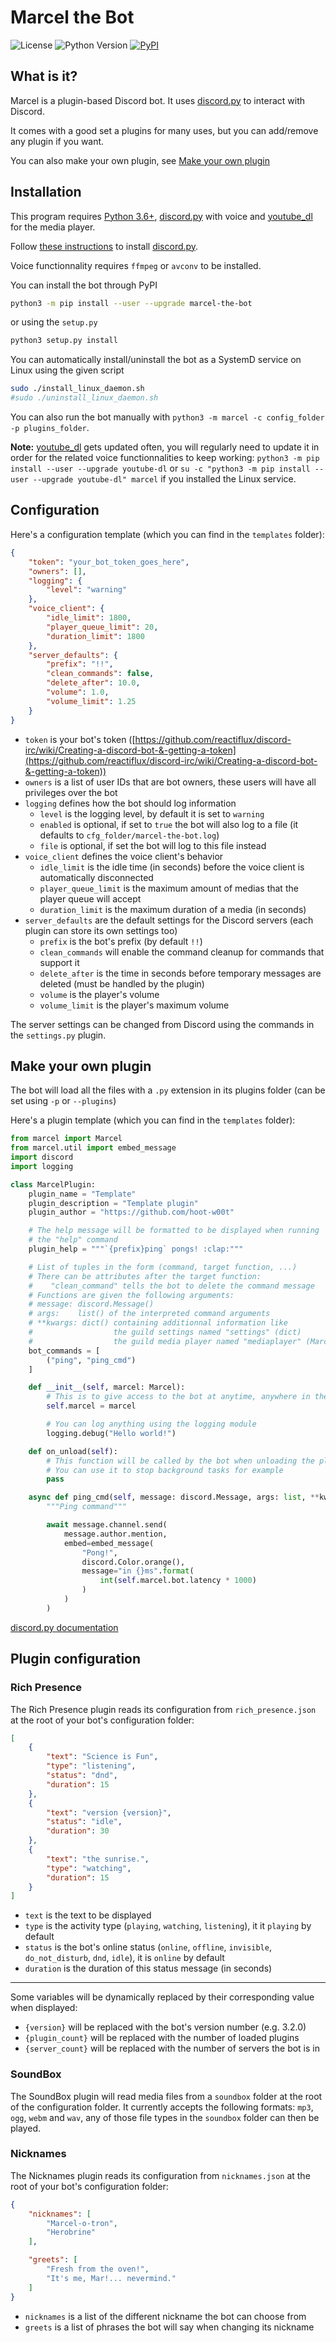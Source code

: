 # Marcel the Bot
![License](https://img.shields.io/github/license/hoot-w00t/marcel-the-bot?style=flat-square) ![Python Version](https://img.shields.io/pypi/pyversions/marcel-the-bot?style=flat-square) [![PyPI](https://img.shields.io/pypi/v/marcel-the-bot?style=flat-square)](https://pypi.org/project/marcel-the-bot/)

## What is it?
Marcel is a  plugin-based Discord bot. It uses [discord.py](https://github.com/Rapptz/discord.py/) to interact with Discord.

It comes with a good set a plugins for many uses, but you can add/remove any plugin if you want.

You can also make your own plugin, see [Make your own plugin](#make-your-own-plugin)

## Installation
This program requires [Python 3.6+](https://docs.python.org/3.3/tutorial/index.html), [discord.py](https://github.com/Rapptz/discord.py/) with voice and [youtube_dl](https://github.com/ytdl-org/youtube-dl/) for the media player.

Follow [these instructions](https://github.com/Rapptz/discord.py/#installing) to install [discord.py](https://github.com/Rapptz/discord.py/).

Voice functionnality requires `ffmpeg` or `avconv` to be installed.

You can install the bot through PyPI
```sh
python3 -m pip install --user --upgrade marcel-the-bot
```
or using the `setup.py`
```sh
python3 setup.py install
```

You can automatically install/uninstall the bot as a SystemD service on Linux using the given script
```sh
sudo ./install_linux_daemon.sh
#sudo ./uninstall_linux_daemon.sh
```
You can also run the bot manually with `python3 -m marcel -c config_folder -p plugins_folder`.

**Note:** [youtube_dl](https://github.com/ytdl-org/youtube-dl/) gets updated often, you will regularly need to update it in order for the related voice functionnalities to keep working: `python3 -m pip install --user --upgrade youtube-dl` or `su -c "python3 -m pip install --user --upgrade youtube-dl" marcel` if you installed the Linux service.

## Configuration
Here's a configuration template (which you can find in the `templates` folder):
```json
{
    "token": "your_bot_token_goes_here",
    "owners": [],
    "logging": {
        "level": "warning"
    },
    "voice_client": {
        "idle_limit": 1800,
        "player_queue_limit": 20,
        "duration_limit": 1800
    },
    "server_defaults": {
        "prefix": "!!",
        "clean_commands": false,
        "delete_after": 10.0,
        "volume": 1.0,
        "volume_limit": 1.25
    }
}
```
-   `token` is your bot's token ([https://github.com/reactiflux/discord-irc/wiki/Creating-a-discord-bot-&-getting-a-token](https://github.com/reactiflux/discord-irc/wiki/Creating-a-discord-bot-&-getting-a-token))
-   `owners` is a list of user IDs that are bot owners, these users will have all privileges over the bot
-   `logging` defines how the bot should log information
    -   `level` is the logging level, by default it is set to `warning`
    -   `enabled` is optional, if set to `true` the bot will also log to a file (it defaults to `cfg_folder/marcel-the-bot.log`)
    -   `file` is optional, if set the bot will log to this file instead
-   `voice_client` defines the voice client's behavior
    -   `idle_limit` is the idle time (in seconds) before the voice client is automatically disconnected
    -   `player_queue_limit` is the maximum amount of medias that the player queue will accept
    -   `duration_limit` is the maximum duration of a media (in seconds)
-   `server_defaults` are the default settings for the Discord servers (each plugin can store its own settings too)
    -   `prefix` is the bot's prefix (by default `!!`)
    -   `clean_commands` will enable the command cleanup for commands that support it
    -   `delete_after` is the time in seconds before temporary messages are deleted (must be handled by the plugin)
    -   `volume` is the player's volume
    -   `volume_limit` is the player's maximum volume

The server settings can be changed from Discord using the commands in the `settings.py` plugin.

## Make your own plugin
The bot will load all the files with a `.py` extension in its plugins folder (can be set using `-p` or `--plugins`)

Here's a plugin template (which you can find in the `templates` folder):
```python
from marcel import Marcel
from marcel.util import embed_message
import discord
import logging

class MarcelPlugin:
    plugin_name = "Template"
    plugin_description = "Template plugin"
    plugin_author = "https://github.com/hoot-w00t"

    # The help message will be formatted to be displayed when running
    # the "help" command
    plugin_help = """`{prefix}ping` pongs! :clap:"""

    # List of tuples in the form (command, target function, ...)
    # There can be attributes after the target function:
    #    "clean_command" tells the bot to delete the command message
    # Functions are given the following arguments:
    # message: discord.Message()
    # args:    list() of the interpreted command arguments
    # **kwargs: dict() containing additionnal information like
    #                  the guild settings named "settings" (dict)
    #                  the guild media player named "mediaplayer" (MarcelMediaPlayer)
    bot_commands = [
        ("ping", "ping_cmd")
    ]

    def __init__(self, marcel: Marcel):
        # This is to give access to the bot at anytime, anywhere in the plugin
        self.marcel = marcel

        # You can log anything using the logging module
        logging.debug("Hello world!")

    def on_unload(self):
        # This function will be called by the bot when unloading the plugin
        # You can use it to stop background tasks for example
        pass

    async def ping_cmd(self, message: discord.Message, args: list, **kwargs):
        """Ping command"""

        await message.channel.send(
            message.author.mention,
            embed=embed_message(
                "Pong!",
                discord.Color.orange(),
                message="in {}ms".format(
                    int(self.marcel.bot.latency * 1000)
                )
            )
        )
```
[discord.py documentation](https://discordpy.readthedocs.io/en/latest/)

## Plugin configuration
### Rich Presence
The Rich Presence plugin reads its configuration from `rich_presence.json` at the root of your bot's configuration folder:
```json
[
    {
        "text": "Science is Fun",
        "type": "listening",
        "status": "dnd",
        "duration": 15
    },
    {
        "text": "version {version}",
        "status": "idle",
        "duration": 30
    },
    {
        "text": "the sunrise.",
        "type": "watching",
        "duration": 15
    }
]
```
-   `text` is the text to be displayed
-   `type` is the activity type (`playing`, `watching`, `listening`), it it `playing` by default
-   `status` is the bot's online status (`online`, `offline`, `invisible`, `do_not_disturb`, `dnd`, `idle`), it is `online` by default
-   `duration` is the duration of this status message (in seconds)

---

Some variables will be dynamically replaced by their corresponding value when displayed:
-   `{version}` will be replaced with the bot's version number (e.g. 3.2.0)
-   `{plugin_count}` will be replaced with the number of loaded plugins
-   `{server_count}` will be replaced with the number of servers the bot is in

### SoundBox
The SoundBox plugin will read media files from a `soundbox` folder at the root of the configuration folder.
It currently accepts the following formats: `mp3`, `ogg`, `webm` and `wav`, any of those file types in the `soundbox` folder can then be played.

### Nicknames
The Nicknames plugin reads its configuration from `nicknames.json` at the root of your bot's configuration folder:
```json
{
    "nicknames": [
        "Marcel-o-tron",
        "Herobrine"
    ],

    "greets": [
        "Fresh from the oven!",
        "It's me, Mar!... nevermind."
    ]
}
```
-   `nicknames` is a list of the different nickname the bot can choose from
-   `greets` is a list of phrases the bot will say when changing its nickname